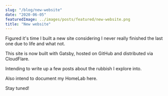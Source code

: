 ```yaml
---
slug: "/blog/new-website"
date: "2020-06-05"
featuredImage: ../images/posts/featured/new-website.png
title: "New website"
---
```


Figured it's time I built a new site considering I never really finished the last one due to life and what not.

This site is now built with Gatsby, hosted on GitHub and distributed via CloudFlare.

Intending to write up a few posts about the rubbish I explore into.

Also intend to document my HomeLab here.

Stay tuned!
